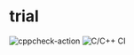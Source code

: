 # trial
![cppcheck-action](https://github.com/stepin104809/trial/workflows/cppcheck-action/badge.svg)
![C/C++ CI](https://github.com/stepin104809/trial/workflows/C/C++%20CI/badge.svg)
